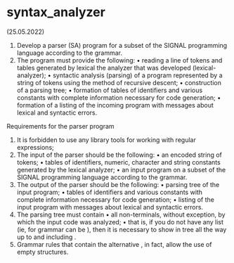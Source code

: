 # syntax_analyzer

(25.05.2022)
1. Develop a parser (SA) program for a subset of the SIGNAL programming language according to the grammar.
2. The program must provide the following:
• reading a line of tokens and tables generated by lexical 
the analyzer that was developed (lexical-analyzer);
• syntactic analysis (parsing) of a program represented by a string of tokens using the method of recursive descent;
• construction of a parsing tree;
• formation of tables of identifiers and various constants with complete information necessary for code generation;
• formation of a listing of the incoming program with messages about 
lexical and syntactic errors.

Requirements for the parser program
1. It is forbidden to use any library tools for working with regular expressions;
2. The input of the parser should be the following:
• an encoded string of tokens;
• tables of identifiers, numeric, character and string 
constants generated by the lexical analyzer;
• an input program on a subset of the SIGNAL programming language 
according to the grammar.
3. The output of the parser should be the following:
• parsing tree of the input program;
• tables of identifiers and various constants with complete information necessary for code generation;
• listing of the input program with messages about lexical and syntactic errors.
4. The parsing tree must contain
• all non-terminals, without exception, by which the input code was analyzed;
• that is, if you do not have any list (ie, for 
grammar can be <empty>), then it is necessary to show in 
tree all the way up to and including <empty>.
5. Grammar rules that contain the alternative <empty>, 
in fact, allow the use of empty structures.
